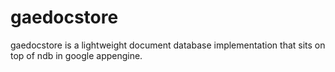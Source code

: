 gaedocstore
===========

gaedocstore is a lightweight document database implementation that sits on top of  ndb in google appengine.